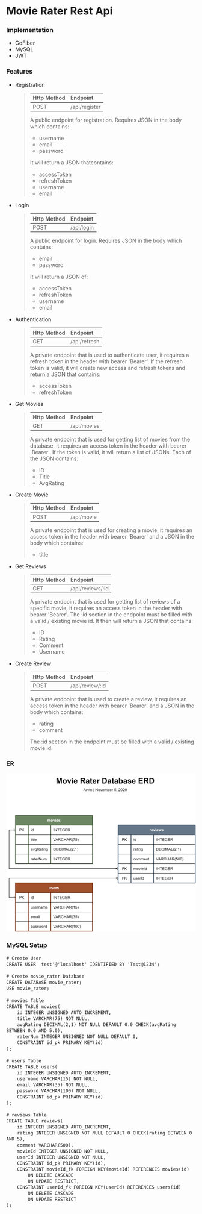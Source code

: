 # Movie Rater Rest Api

### Implementation
- GoFiber
- MySQL
- JWT

### Features
- Registration</br>
    > |Http Method    |Endpoint               |
    > |-              |-                      |
    > |POST           |/api/register          |
    > A public endpoint for registration. Requires JSON in the body which contains:
    > - username
    > - email
    > - password
    >
    > It will return a JSON thatcontains:
    > - accessToken
    > - refreshToken
    > - username
    > - email
    
- Login</br>
    > |Http Method    |Endpoint               |
    > |-              |-                      |
    > |POST           |/api/login             |
    > A public endpoint for login. Requires JSON in the body which contains:
    > - email
    > - password
    >
    > It will return a JSON of:
    > - accessToken
    > - refreshToken
    > - username
    > - email

- Authentication</br>
    > |Http Method    |Endpoint               |
    > |-              |-                      |
    > |GET            |/api/refresh           |
    > A private endpoint that is used to authenticate user, it requires a refresh token in the header with bearer 'Bearer'. If the refresh token is valid, it will create new access and refresh tokens and return a JSON that contains:
    > - accessToken
    > - refreshToken

- Get Movies</br>
    > |Http Method    |Endpoint               |
    > |-              |-                      |
    > |GET            |/api/movies            |
    > A private endpoint that is used for getting list of movies from the database, it requires an access token in the header with bearer 'Bearer'. If the token is valid, it will return a list of JSONs. Each of the JSON contains:
    > - ID
    > - Title
    > - AvgRating

- Create Movie</br>
    > |Http Method    |Endpoint               |
    > |-              |-                      |
    > |POST           |/api/movie             |
    > A private endpoint that is used for creating a movie, it requires an access token in the header with bearer 'Bearer' and a JSON in the body which contains:
    > - title

- Get Reviews</br>
    > |Http Method    |Endpoint               |
    > |-              |-                      |
    > |GET            |/api/reviews/:id       |
    > A private endpoint that is used for getting list of reviews of a specific movie, it requires an access token in the header with bearer 'Bearer'. The :id section in the endpoint must be filled with a valid / existing movie id. It then will return a JSON that contains:
    > - ID
    > - Rating
    > - Comment
    > - Username

- Create Review</br>
    > |Http Method    |Endpoint               |
    > |-              |-                      |
    > |POST           |/api/review/:id        |
    > A private endpoint that is used to create a review, it requires an access token in the header with bearer 'Bearer' and a JSON in the body which contains:
    > - rating
    > - comment
    >
    > The :id section in the endpoint must be filled with a valid / existing movie id.

### ER
<img src="./erd/movie_rater_erd.png" style="zoom:80%;" />

### MySQL Setup
```mysql
# Create User
CREATE USER 'test'@'localhost' IDENTIFIED BY 'Test@1234';

# Create movie_rater Database
CREATE DATABASE movie_rater;
USE movie_rater;

# movies Table
CREATE TABLE movies(
	id INTEGER UNSIGNED AUTO_INCREMENT,
   	title VARCHAR(75) NOT NULL,
    avgRating DECIMAL(2,1) NOT NULL DEFAULT 0.0 CHECK(avgRating BETWEEN 0.0 AND 5.0),
    raterNum INTEGER UNSIGNED NOT NULL DEFAULT 0,
    CONSTRAINT id_pk PRIMARY KEY(id)
);

# users Table
CREATE TABLE users(
    id INTEGER UNSIGNED AUTO_INCREMENT,
    username VARCHAR(15) NOT NULL,
    email VARCHAR(35) NOT NULL,
    password VARCHAR(100) NOT NULL,
    CONSTRAINT id_pk PRIMARY KEY(id)
);

# reviews Table
CREATE TABLE reviews(
	id INTEGER UNSIGNED AUTO_INCREMENT,
    rating INTEGER UNSIGNED NOT NULL DEFAULT 0 CHECK(rating BETWEEN 0 AND 5),
    comment VARCHAR(500),
    movieId INTEGER UNSIGNED NOT NULL,
    userId INTEGER UNSIGNED NOT NULL,
    CONSTRAINT id_pk PRIMARY KEY(id),
    CONSTRAINT movieId_fk FOREIGN KEY(movieId) REFERENCES movies(id)
    	ON DELETE CASCADE
    	ON UPDATE RESTRICT,
    CONSTRAINT userId_fk FOREIGN KEY(userId) REFERENCES users(id)
    	ON DELETE CASCADE
    	ON UPDATE RESTRICT
);
```

